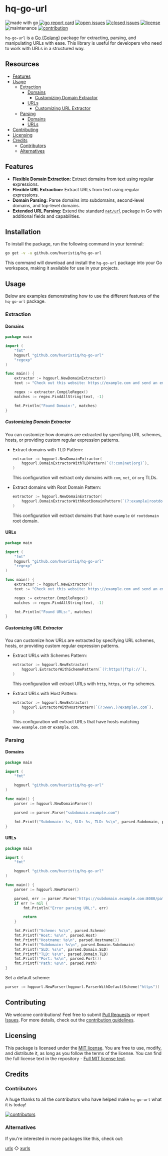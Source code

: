 # hq-go-url

![made with go](https://img.shields.io/badge/made%20with-Go-1E90FF.svg) [![go report card](https://goreportcard.com/badge/github.com/hueristiq/hq-go-url)](https://goreportcard.com/report/github.com/hueristiq/hq-go-url) [![open issues](https://img.shields.io/github/issues-raw/hueristiq/hq-go-url.svg?style=flat&color=1E90FF)](https://github.com/hueristiq/hq-go-url/issues?q=is:issue+is:open) [![closed issues](https://img.shields.io/github/issues-closed-raw/hueristiq/hq-go-url.svg?style=flat&color=1E90FF)](https://github.com/hueristiq/hq-go-url/issues?q=is:issue+is:closed) [![license](https://img.shields.io/badge/license-MIT-gray.svg?color=1E90FF)](https://github.com/hueristiq/hq-go-url/blob/master/LICENSE) ![maintenance](https://img.shields.io/badge/maintained%3F-yes-1E90FF.svg) [![contribution](https://img.shields.io/badge/contributions-welcome-1E90FF.svg)](https://github.com/hueristiq/hq-go-url/blob/master/CONTRIBUTING.md)

`hq-go-url` is a [Go (Golang)](http://golang.org/) package for extracting, parsing, and manipulating URLs with ease. This library is useful for developers who need to work with URLs in a structured way.

## Resources

* [Features](#features)
* [Usage](#usage)
	* [Extraction](#extraction)
		* [Domains](#domains)
			* [Customizing Domain Extractor](#customizing-domain-extractor)
		* [URLs](#urls)
			* [Customizing URL Extractor](#customizing-url-extractor)
	* [Parsing](#parsing)
		* [Domains](#domains)
		* [URLs](#urls)
* [Contributing](#contributing)
* [Licensing](#licensing)
* [Credits](#credits)
	* [Contributors](#contributors)
	* [Alternatives](#alternatives)

## Features

* **Flexible Domain Extraction:** Extract domains from text using regular expressions.
* **Flexible URL Extraction:** Extract URLs from text using regular expressions.
* **Domain Parsing:** Parse domains into subdomains, second-level domains, and top-level domains.
* **Extended URL Parsing:** Extend the standard [`net/url`](https://pkg.go.dev/net/url) package in Go with additional fields and capabilities.

## Installation

To install the package, run the following command in your terminal:

```bash
go get -v -u github.com/hueristiq/hq-go-url
```

This command will download and install the `hq-go-url` package into your Go workspace, making it available for use in your projects.

## Usage

Below are examples demonstrating how to use the different features of the `hq-go-url` package.

### Extraction

#### Domains

```go
package main

import (
	"fmt"
	hqgourl "github.com/hueristiq/hq-go-url"
	"regexp"
)

func main() {
	extractor := hqgourl.NewDomainExtractor()
	text := "Check out this website: https://example.com and send an email to info@example.com."

	regex := extractor.CompileRegex()
	matches := regex.FindAllString(text, -1)

	fmt.Println("Found Domain:", matches)
}
```

##### Customizing Domain Extractor

You can customize how domains are extracted by specifying URL schemes, hosts, or providing custom regular expression patterns.

* Extract domains with TLD Pattern:

	```go
	extractor := hqgourl.NewDomainExtractor(
		hqgourl.DomainExtractorWithTLDPattern(`(?:com|net|org)`),
	)
	```

	This configuration will extract only domains with `com`, `net`, or `org` TLDs.

* Extract domains with Root Domain Pattern:

	```go
	extractor := hqgourl.NewDomainExtractor(
		hqgourl.DomainExtractorWithRootDomainPattern(`(?:example|rootdomain)`), // Custom root domain pattern
	)
	```

	This configuration will extract domains that have `example` or `rootdomain` root domain.

#### URLs

```go
package main

import (
	"fmt"
	hqgourl "github.com/hueristiq/hq-go-url"
	"regexp"
)

func main() {
	extractor := hqgourl.NewExtractor()
	text := "Check out this website: https://example.com and send an email to info@example.com."

	regex := extractor.CompileRegex()
	matches := regex.FindAllString(text, -1)

	fmt.Println("Found URLs:", matches)
}
```

##### Customizing URL Extractor

You can customize how URLs are extracted by specifying URL schemes, hosts, or providing custom regular expression patterns.

* Extract URLs with Schemes Pattern:

	```go
	extractor := hqgourl.NewExtractor(
		hqgourl.ExtractorWithSchemePattern(`(?:https?|ftp)://`),
	)
	```

	This configuration will extract URLs with `http`, `https`, or `ftp` schemes.

* Extract URLs with Host Pattern:

	```go
	extractor := hqgourl.NewExtractor(
		hqgourl.ExtractorWithHostPattern(`(?:www\.)?example\.com`),
	)

	```

	This configuration will extract URLs that have hosts matching `www.example.com` or `example.com`.

### Parsing

#### Domains

```go
package main

import (
	"fmt"

	hqgourl "github.com/hueristiq/hq-go-url"
)

func main() {
	parser := hqgourl.NewDomainParser()

	parsed := parser.Parse("subdomain.example.com")

	fmt.Printf("Subdomain: %s, SLD: %s, TLD: %s\n", parsed.Subdomain, parsed.SLD, parsed.TLD)
}
```

#### URLs

```go
package main

import (
	"fmt"

	hqgourl "github.com/hueristiq/hq-go-url"
)

func main() {
	parser := hqgourl.NewParser()

	parsed, err := parser.Parse("https://subdomain.example.com:8080/path/file.txt")
	if err != nil {
		fmt.Println("Error parsing URL:", err)

		return
	}

	fmt.Printf("Scheme: %s\n", parsed.Scheme)
	fmt.Printf("Host: %s\n", parsed.Host)
	fmt.Printf("Hostname: %s\n", parsed.Hostname())
	fmt.Printf("Subdomain: %s\n", parsed.Domain.Subdomain)
	fmt.Printf("SLD: %s\n", parsed.Domain.SLD)
	fmt.Printf("TLD: %s\n", parsed.Domain.TLD)
	fmt.Printf("Port: %s\n", parsed.Port())
	fmt.Printf("Path: %s\n", parsed.Path)
}
```

Set a default scheme:

```go
parser := hqgourl.NewParser(hqgourl.ParserWithDefaultScheme("https"))
```

## Contributing

We welcome contributions! Feel free to submit [Pull Requests](https://github.com/hueristiq/hq-go-url/pulls) or report [Issues](https://github.com/hueristiq/hq-go-url/issues). For more details, check out the [contribution guidelines](https://github.com/hueristiq/hq-go-url/blob/master/CONTRIBUTING.md).


## Licensing

This package is licensed under the [MIT license](https://opensource.org/license/mit). You are free to use, modify, and distribute it, as long as you follow the terms of the license. You can find the full license text in the repository - [Full MIT license text](https://github.com/hueristiq/hq-go-url/blob/master/LICENSE).

## Credits

### Contributors

A huge thanks to all the contributors who have helped make `hq-go-url` what it is today!

[![contributors](https://contrib.rocks/image?repo=hueristiq/hq-go-url&max=500)](https://github.com/hueristiq/hq-go-url/graphs/contributors)

### Alternatives

If you're interested in more packages like this, check out:

[urlx](https://github.com/goware/urlx) ◇ [xurls](https://github.com/mvdan/xurls)